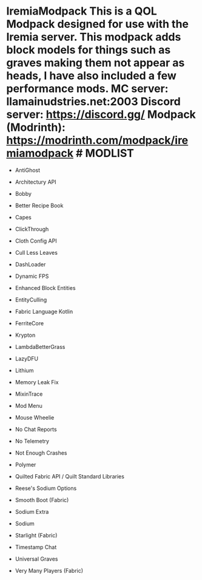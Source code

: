# IremiaModpack This is a QOL Modpack designed for use with the Iremia server. This modpack adds block models for things such as graves making them not appear as heads, I have also included a few performance mods. MC server: llamainudstries.net:2003 Discord server: https://discord.gg/ Modpack (Modrinth): https://modrinth.com/modpack/iremiamodpack # MODLIST
* AntiGhost

* Architectury API

* Bobby

* Better Recipe Book

* Capes

* ClickThrough

* Cloth Config API

* Cull Less Leaves

* DashLoader

* Dynamic FPS

* Enhanced Block Entities

* EntityCulling

* Fabric Language Kotlin

* FerriteCore

* Krypton

* LambdaBetterGrass

* LazyDFU

* Lithium

* Memory Leak Fix

* MixinTrace

* Mod Menu

* Mouse Wheelie

* No Chat Reports

* No Telemetry

* Not Enough Crashes

* Polymer

* Quilted Fabric API / Quilt Standard Libraries

* Reese's Sodium Options

* Smooth Boot (Fabric)

* Sodium Extra

* Sodium

* Starlight (Fabric)

* Timestamp Chat

* Universal Graves

* Very Many Players (Fabric)

